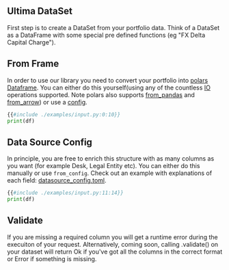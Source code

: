 ## Ultima DataSet

First step is to create a DataSet from your portfolio data. Think of a DataSet as a DataFrame with some special pre defined functions (eg "FX Delta Capital Charge").

## From Frame

In order to use our library you need to convert your portfolio into [polars](https://pola-rs.github.io/polars-book/user-guide/) [Dataframe](https://pola-rs.github.io/polars/py-polars/html/reference/dataframe/index.html). You can either do this yourself(using any of the countless [IO](https://pola-rs.github.io/polars-book/user-guide/howcani/io/csv.html) operations supported. Note polars also supports [from_pandas](https://pola-rs.github.io/polars/py-polars/html/reference/api/polars.from_pandas.html) and [from_arrow](https://pola-rs.github.io/polars/py-polars/html/reference/api/polars.from_arrow.html)) or use a [config](#data-source-config).

```python
{{#include ./examples/input.py:0:10}}
print(df)
```

## Data Source Config

In principle, you are free to enrich this structure with as many columns as you want (for example Desk, Legal Entity etc). You can either do this manually or use `from_config`. Check out an example with explanations of each field: [datasource_config.toml](https://ultima-bi.s3.eu-west-2.amazonaws.com/frtb/datasource_config.toml).

```python
{{#include ./examples/input.py:11:14}}
print(df)
```

## Validate

If you are missing a required column you will get a runtime error during the execuiton of your request. Alternatively, coming soon, calling .validate() on your dataset will return Ok if you've got all the columns in the correct format or Error if something is missing.
